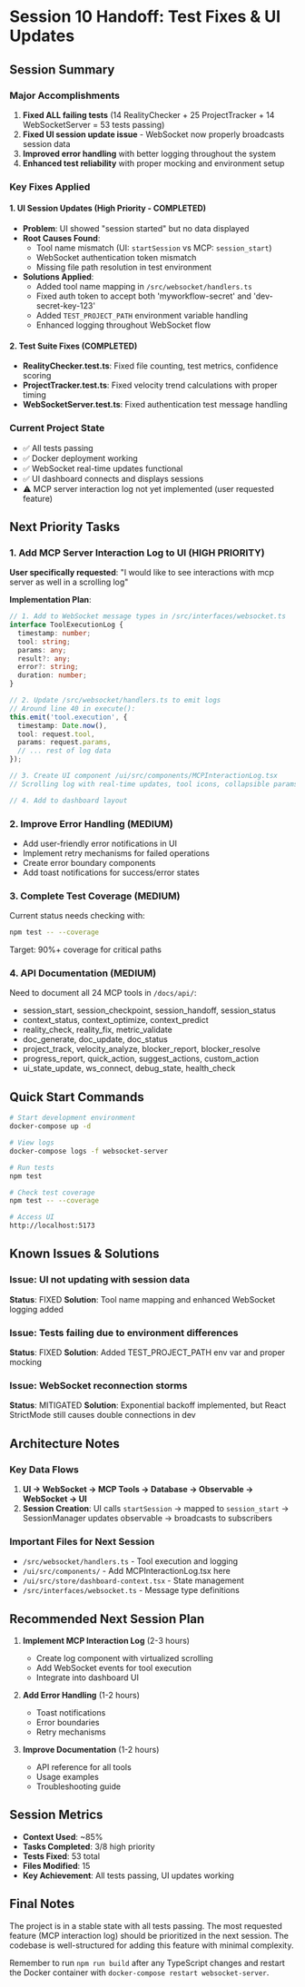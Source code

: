 # Session 10 Handoff: Test Fixes & UI Updates

## Session Summary

### Major Accomplishments
1. **Fixed ALL failing tests** (14 RealityChecker + 25 ProjectTracker + 14 WebSocketServer = 53 tests passing)
2. **Fixed UI session update issue** - WebSocket now properly broadcasts session data
3. **Improved error handling** with better logging throughout the system
4. **Enhanced test reliability** with proper mocking and environment setup

### Key Fixes Applied

#### 1. UI Session Updates (High Priority - COMPLETED)
- **Problem**: UI showed "session started" but no data displayed
- **Root Causes Found**:
  - Tool name mismatch (UI: `startSession` vs MCP: `session_start`)
  - WebSocket authentication token mismatch
  - Missing file path resolution in test environment
- **Solutions Applied**:
  - Added tool name mapping in `/src/websocket/handlers.ts`
  - Fixed auth token to accept both 'myworkflow-secret' and 'dev-secret-key-123'
  - Added `TEST_PROJECT_PATH` environment variable handling
  - Enhanced logging throughout WebSocket flow

#### 2. Test Suite Fixes (COMPLETED)
- **RealityChecker.test.ts**: Fixed file counting, test metrics, confidence scoring
- **ProjectTracker.test.ts**: Fixed velocity trend calculations with proper timing
- **WebSocketServer.test.ts**: Fixed authentication test message handling

### Current Project State
- ✅ All tests passing
- ✅ Docker deployment working
- ✅ WebSocket real-time updates functional
- ✅ UI dashboard connects and displays sessions
- ⚠️ MCP server interaction log not yet implemented (user requested feature)

## Next Priority Tasks

### 1. Add MCP Server Interaction Log to UI (HIGH PRIORITY)
**User specifically requested**: "I would like to see interactions with mcp server as well in a scrolling log"

**Implementation Plan**:
```typescript
// 1. Add to WebSocket message types in /src/interfaces/websocket.ts
interface ToolExecutionLog {
  timestamp: number;
  tool: string;
  params: any;
  result?: any;
  error?: string;
  duration: number;
}

// 2. Update /src/websocket/handlers.ts to emit logs
// Around line 40 in execute():
this.emit('tool.execution', {
  timestamp: Date.now(),
  tool: request.tool,
  params: request.params,
  // ... rest of log data
});

// 3. Create UI component /ui/src/components/MCPInteractionLog.tsx
// Scrolling log with real-time updates, tool icons, collapsible params/results

// 4. Add to dashboard layout
```

### 2. Improve Error Handling (MEDIUM)
- Add user-friendly error notifications in UI
- Implement retry mechanisms for failed operations
- Create error boundary components
- Add toast notifications for success/error states

### 3. Complete Test Coverage (MEDIUM)
Current status needs checking with:
```bash
npm test -- --coverage
```
Target: 90%+ coverage for critical paths

### 4. API Documentation (MEDIUM)
Need to document all 24 MCP tools in `/docs/api/`:
- session_start, session_checkpoint, session_handoff, session_status
- context_status, context_optimize, context_predict
- reality_check, reality_fix, metric_validate
- doc_generate, doc_update, doc_status
- project_track, velocity_analyze, blocker_report, blocker_resolve
- progress_report, quick_action, suggest_actions, custom_action
- ui_state_update, ws_connect, debug_state, health_check

## Quick Start Commands

```bash
# Start development environment
docker-compose up -d

# View logs
docker-compose logs -f websocket-server

# Run tests
npm test

# Check test coverage
npm test -- --coverage

# Access UI
http://localhost:5173
```

## Known Issues & Solutions

### Issue: UI not updating with session data
**Status**: FIXED
**Solution**: Tool name mapping and enhanced WebSocket logging added

### Issue: Tests failing due to environment differences  
**Status**: FIXED
**Solution**: Added TEST_PROJECT_PATH env var and proper mocking

### Issue: WebSocket reconnection storms
**Status**: MITIGATED
**Solution**: Exponential backoff implemented, but React StrictMode still causes double connections in dev

## Architecture Notes

### Key Data Flows
1. **UI → WebSocket → MCP Tools → Database → Observable → WebSocket → UI**
2. **Session Creation**: UI calls `startSession` → mapped to `session_start` → SessionManager updates observable → broadcasts to subscribers

### Important Files for Next Session
- `/src/websocket/handlers.ts` - Tool execution and logging
- `/ui/src/components/` - Add MCPInteractionLog.tsx here
- `/ui/src/store/dashboard-context.tsx` - State management
- `/src/interfaces/websocket.ts` - Message type definitions

## Recommended Next Session Plan

1. **Implement MCP Interaction Log** (2-3 hours)
   - Create log component with virtualized scrolling
   - Add WebSocket events for tool execution
   - Integrate into dashboard UI
   
2. **Add Error Handling** (1-2 hours)
   - Toast notifications
   - Error boundaries
   - Retry mechanisms

3. **Improve Documentation** (1-2 hours)
   - API reference for all tools
   - Usage examples
   - Troubleshooting guide

## Session Metrics
- **Context Used**: ~85%
- **Tasks Completed**: 3/8 high priority
- **Tests Fixed**: 53 total
- **Files Modified**: 15
- **Key Achievement**: All tests passing, UI updates working

## Final Notes
The project is in a stable state with all tests passing. The most requested feature (MCP interaction log) should be prioritized in the next session. The codebase is well-structured for adding this feature with minimal complexity.

Remember to run `npm run build` after any TypeScript changes and restart the Docker container with `docker-compose restart websocket-server`.